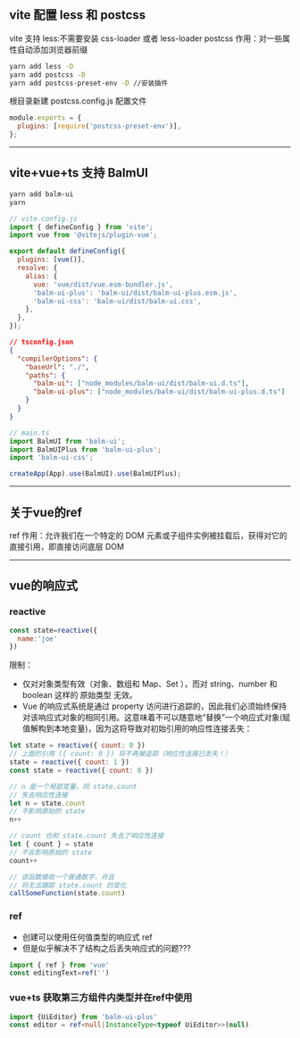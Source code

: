## vite 配置 less 和 postcss

vite 支持 less:不需要安装 css-loader 或者 less-loader
postcss 作用：对一些属性自动添加浏览器前缀

```bash
yarn add less -D
yarn add postcss -D
yarn add postcss-preset-env -D //安装插件
```

根目录新建 postcss.config.js 配置文件

```javascript
module.exports = {
  plugins: [require('postcss-preset-env')],
};
```

---

## vite+vue+ts 支持 BalmUI

```bash
yarn add balm-ui
yarn
```

```javascript
// vite.config.js
import { defineConfig } from 'vite';
import vue from '@vitejs/plugin-vue';

export default defineConfig({
  plugins: [vue()],
  resolve: {
    alias: {
      vue: 'vue/dist/vue.esm-bundler.js',
      'balm-ui-plus': 'balm-ui/dist/balm-ui-plus.esm.js',
      'balm-ui-css': 'balm-ui/dist/balm-ui.css',
    },
  },
});
```

```json
// tsconfig.json
{
  "compilerOptions": {
    "baseUrl": "./",
    "paths": {
      "balm-ui": ["node_modules/balm-ui/dist/balm-ui.d.ts"],
      "balm-ui-plus": ["node_modules/balm-ui/dist/balm-ui-plus.d.ts"]
    }
  }
}
```

```typescript
// main.ts
import BalmUI from 'balm-ui';
import BalmUIPlus from 'balm-ui-plus';
import 'balm-ui-css';

createApp(App).use(BalmUI).use(BalmUIPlus);
```

---

## 关于vue的ref

ref 作用：允许我们在一个特定的 DOM 元素或子组件实例被挂载后，获得对它的直接引用，即直接访问底层 DOM

---
## vue的响应式
### reactive
```javascript
const state=reactive({
  name:'joe'
})
```
限制：

- 仅对对象类型有效（对象、数组和 Map、Set ），而对 string、number 和 boolean 这样的 原始类型 无效。
- Vue 的响应式系统是通过 property 访问进行追踪的，因此我们必须始终保持对该响应式对象的相同引用。这意味着不可以随意地“替换”一个响应式对象(赋值解构到本地变量)，因为这将导致对初始引用的响应性连接丢失：
```javascript
let state = reactive({ count: 0 })
// 上面的引用 ({ count: 0 }) 将不再被追踪（响应性连接已丢失！）
state = reactive({ count: 1 })
const state = reactive({ count: 0 })

// n 是一个局部变量，同 state.count
// 失去响应性连接
let n = state.count
// 不影响原始的 state
n++

// count 也和 state.count 失去了响应性连接
let { count } = state
// 不会影响原始的 state
count++

// 该函数接收一个普通数字，并且
// 将无法跟踪 state.count 的变化
callSomeFunction(state.count)
```
### ref

- 创建可以使用任何值类型的响应式 ref
- 但是似乎解决不了结构之后丢失响应式的问题???
```javascript
import { ref } from 'vue'
const editingText=ref('')
```

### vue+ts 获取第三方组件内类型并在ref中使用
```typescript
import {UiEditor} from 'balm-ui-plus'
const editor = ref<null|InstanceType<typeof UiEditor>>(null)
```